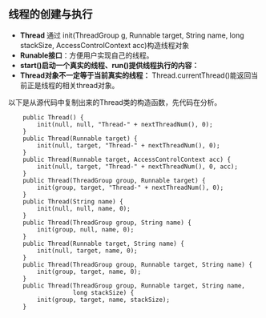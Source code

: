 ## 线程的创建与执行
- **Thread** 通过 init(ThreadGroup g, Runnable target, String name, long stackSize, AccessControlContext acc)构造线程对象
- **Runable接口**：方便用户实现自己的线程。
- **start()启动一个真实的线程、run()提供线程执行的内容：**
- **Thread对象不一定等于当前真实的线程：** Thread.currentThread()能返回当前正是线程的相关thread对象。


以下是从源代码中复制出来的Thread类的构造函数，先代码在分析。
```
    public Thread() {
        init(null, null, "Thread-" + nextThreadNum(), 0);
    }
    public Thread(Runnable target) {
        init(null, target, "Thread-" + nextThreadNum(), 0);
    }
    public Thread(Runnable target, AccessControlContext acc) {
        init(null, target, "Thread-" + nextThreadNum(), 0, acc);
    }
    public Thread(ThreadGroup group, Runnable target) {
        init(group, target, "Thread-" + nextThreadNum(), 0);
    }
    public Thread(String name) {
        init(null, null, name, 0);
    }
    public Thread(ThreadGroup group, String name) {
        init(group, null, name, 0);
    }
    public Thread(Runnable target, String name) {
        init(null, target, name, 0);
    }
    public Thread(ThreadGroup group, Runnable target, String name) {
        init(group, target, name, 0);
    }
    public Thread(ThreadGroup group, Runnable target, String name,
                  long stackSize) {
        init(group, target, name, stackSize);
    }
```